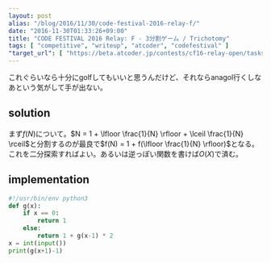 ```yaml
---
layout: post
alias: "/blog/2016/11/30/code-festival-2016-relay-f/"
date: "2016-11-30T01:33:26+09:00"
title: "CODE FESTIVAL 2016 Relay: F - 3分割ゲーム / Trichotomy"
tags: [ "competitive", "writeup", "atcoder", "codefestival" ]
"target_url": [ "https://beta.atcoder.jp/contests/cf16-relay-open/tasks/relay_f" ]
---
```


これぐらいなら十分にgolfしてもいいと思うんだけど、それならanagol行くしなあという気がして手が出ない。

## solution

まず$f(N)$について。$N = 1 + \lfloor \frac{1}{N} \rfloor + \lceil \frac{1}{N} \rceil$と分割するのが最良で$f(N) = 1 + f(\lfloor \frac{1}{N} \rfloor)$となる。これを二分探索すればよい。あるいは逆っぽい関数を書けば$O(X)$で済む。

## implementation

``` python
#!/usr/bin/env python3
def g(x):
    if x == 0:
        return 1
    else:
        return 1 + g(x-1) * 2
x = int(input())
print(g(x+1)-1)
```
